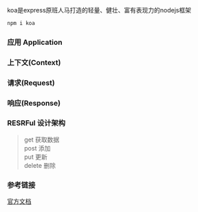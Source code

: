 koa是express原班人马打造的轻量、健壮、富有表现力的nodejs框架
```js
npm i koa
```

### 应用 Application
### 上下文(Context)
### 请求(Request)
### 响应(Response)

### RESRFul 设计架构
> get 获取数据  
post 添加   
put 更新    
delete 删除 

### 参考链接
[官方文档](https://koa.bootcss.com/)    